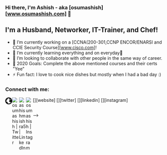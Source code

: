 ### Hi there, I'm Ashish - aka [osumashish][www.osumashish.com] 👋

## I'm a Husband, Networker, IT-Trainer, and Chef!
- 🔭 I’m currently working on a [CCNA(200-301,CCNP ENCOR/ENARSI and CCIE Security Course][www.cisco.com]!
- 🌱 I’m currently learning everything and on everyday🤣
- 👯 I’m looking to collaborate with other people in the same way of career.
- 🥅 2020 Goals: Complete the above mentioned courses and their certs "Yee"
- ⚡ Fun fact: I love to cook nice dishes but mostly when I had a bad day :)

### Connect with me:

[<img align="left" alt="osumashish.com" width="22px" src="https://raw.githubusercontent.com/iconic/open-iconic/master/svg/globe.svg" />][website]
[<img align="left" alt="osumashish | Twitter" width="22px" src="https://cdn.jsdelivr.net/npm/simple-icons@v3/icons/twitter.svg" />][twitter]
[<img align="left" alt="ashishmishra5 | LinkedIn" width="22px" src="https://cdn.jsdelivr.net/npm/simple-icons@v3/icons/linkedin.svg" />][linkedin]
[<img align="left" alt="osumashish | Instagram" width="22px" src="https://cdn.jsdelivr.net/npm/simple-icons@v3/icons/instagram.svg" />][instagram]

<br />
-->
